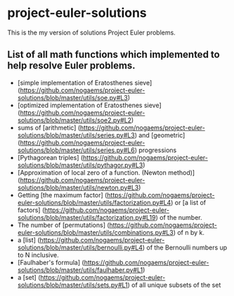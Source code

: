 # project-euler-solutions
This is the my version of solutions Project Euler problems.

## List of all math functions which implemented to help resolve Euler problems.

* [simple implementation of Eratosthenes sieve] (https://github.com/nogaems/project-euler-solutions/blob/master/utils/soe.py#L3)
* [optimized implementation of Eratosthenes sieve] (https://github.com/nogaems/project-euler-solutions/blob/master/utils/soe2.py#L2)
* sums of [arithmetic] (https://github.com/nogaems/project-euler-solutions/blob/master/utils/series.py#L3) and [geometric] (https://github.com/nogaems/project-euler-solutions/blob/master/utils/series.py#L6) progressions
* [Pythagorean triples] (https://github.com/nogaems/project-euler-solutions/blob/master/utils/pythagor.py#L3)
* [Approximation of local zero of a function. (Newton method)] (https://github.com/nogaems/project-euler-solutions/blob/master/utils/newton.py#L3)
* Getting [the maximum factor] (https://github.com/nogaems/project-euler-solutions/blob/master/utils/factorization.py#L4) or [a list of factors] (https://github.com/nogaems/project-euler-solutions/blob/master/utils/factorization.py#L19) of the number.
* The number of [permutations] (https://github.com/nogaems/project-euler-solutions/blob/master/utils/combinations.py#L3) of n by k.
* a [list] (https://github.com/nogaems/project-euler-solutions/blob/master/utils/bernoulli.py#L4) of the Bernoulli numbers up to N inclusive.
* [Faulhaber's formula] (https://github.com/nogaems/project-euler-solutions/blob/master/utils/faulhaber.py#L1)
* a [set] (https://github.com/nogaems/project-euler-solutions/blob/master/utils/sets.py#L1) of all unique subsets of the set
